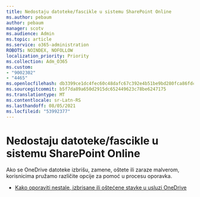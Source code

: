```yaml
---
title: Nedostaju datoteke/fascikle u sistemu SharePoint Online
ms.author: pebaum
author: pebaum
manager: scotv
ms.audience: Admin
ms.topic: article
ms.service: o365-administration
ROBOTS: NOINDEX, NOFOLLOW
localization_priority: Priority
ms.collection: Adm_O365
ms.custom:
- "9002302"
- "4465"
ms.openlocfilehash: db3399ce1dc4fec60c48dafc67c392e4b51be9bd280fca86fdc3ef3b56ed1c6e
ms.sourcegitcommit: b5f7da89a650d2915dc652449623c78be6247175
ms.translationtype: MT
ms.contentlocale: sr-Latn-RS
ms.lasthandoff: 08/05/2021
ms.locfileid: "53992377"
---
```

# <a name="missing-filesfolders-in-sharepoint-online"></a>Nedostaju datoteke/fascikle u sistemu SharePoint Online

Ako se OneDrive datoteke izbrišu, zamene, oštete ili zaraze malverom, korisnicima pružamo različite opcije za pomoć u procesu oporavka.

- [Kako oporaviti nestale, izbrisane ili oštećene stavke u usluzi OneDrive](https://go.microsoft.com/fwlink/?linkid=2125166)
